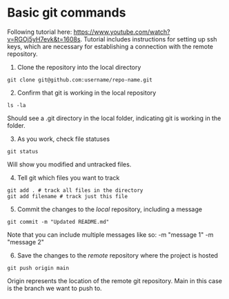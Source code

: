 # Basic git commands

Following tutorial here: https://www.youtube.com/watch?v=RGOj5yH7evk&t=1608s. Tutorial includes instructions for setting up ssh keys, which are necessary for establishing a connection with the remote repository. 

1. Clone the repository into the local directory
``` 
git clone git@github.com:username/repo-name.git
```

2. Confirm that git is working in the local repository 
```
ls -la
```
Should see a .git directory in the local folder, indicating git is working in the folder.

3. As you work, check file statuses
```
git status
```
Will show you modified and untracked files.

4. Tell git which files you want to track
```
git add . # track all files in the directory
git add filename # track just this file
```

5. Commit the changes to the _local_ repository, including a message
```
git commit -m "Updated README.md"
```
Note that you can include multiple messages like so: -m "message 1" -m "message 2"

6. Save the changes to the _remote_ repository where the project is hosted
``` 
git push origin main
```
Origin represents the location of the remote git repository. Main in this case is the branch we want to push to.
